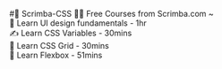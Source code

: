 #🔖 Scrimba-CSS
👨‍💻 Free Courses from Scrimba.com ~
<br>
👀 Learn UI design fundamentals - 1hr
<br>
✍️ Learn CSS Variables - 30mins
<br>
🍫 Learn CSS Grid - 30mins
<br>
🧮 Learn Flexbox - 51mins
